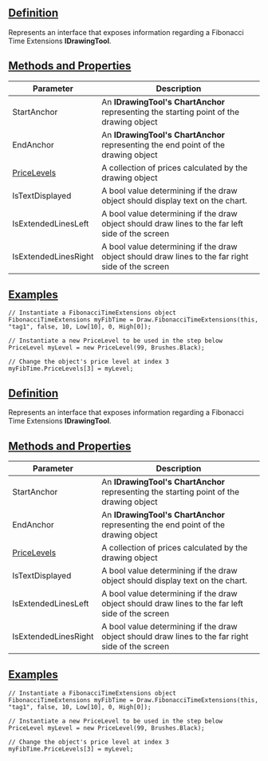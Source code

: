 ## [Definition](https://developer.ninjatrader.com/docs/desktop/fibonaccitimeextensions\#definition)

Represents an interface that exposes information regarding a Fibonacci Time Extensions **IDrawingTool**.

## [Methods and Properties](https://developer.ninjatrader.com/docs/desktop/fibonaccitimeextensions\#methods-and-properties)

| Parameter | Description |
| --- | --- |
| StartAnchor | An **IDrawingTool's ChartAnchor** representing the starting point of the drawing object |
| EndAnchor | An **IDrawingTool's ChartAnchor** representing the end point of the drawing object |
| [PriceLevels](https://developer.ninjatrader.com/docs/desktop/pricelevels) | A collection of prices calculated by the drawing object |
| IsTextDisplayed | A bool value determining if the draw object should display text on the chart. |
| IsExtendedLinesLeft | A bool value determining if the draw object should draw lines to the far left side of the screen |
| IsExtendedLinesRight | A bool value determining if the draw object should draw lines to the far right side of the screen |

## [Examples](https://developer.ninjatrader.com/docs/desktop/fibonaccitimeextensions\#examples)

```jsx-150469391 csharp
// Instantiate a FibonacciTimeExtensions object
FibonacciTimeExtensions myFibTime = Draw.FibonacciTimeExtensions(this, "tag1", false, 10, Low[10], 0, High[0]);

// Instantiate a new PriceLevel to be used in the step below
PriceLevel myLevel = new PriceLevel(99, Brushes.Black);

// Change the object's price level at index 3
myFibTime.PriceLevels[3] = myLevel;

```

## [Definition](https://developer.ninjatrader.com/docs/desktop/fibonaccitimeextensions\#definition)

Represents an interface that exposes information regarding a Fibonacci Time Extensions **IDrawingTool**.

## [Methods and Properties](https://developer.ninjatrader.com/docs/desktop/fibonaccitimeextensions\#methods-and-properties)

| Parameter | Description |
| --- | --- |
| StartAnchor | An **IDrawingTool's ChartAnchor** representing the starting point of the drawing object |
| EndAnchor | An **IDrawingTool's ChartAnchor** representing the end point of the drawing object |
| [PriceLevels](https://developer.ninjatrader.com/docs/desktop/pricelevels) | A collection of prices calculated by the drawing object |
| IsTextDisplayed | A bool value determining if the draw object should display text on the chart. |
| IsExtendedLinesLeft | A bool value determining if the draw object should draw lines to the far left side of the screen |
| IsExtendedLinesRight | A bool value determining if the draw object should draw lines to the far right side of the screen |

## [Examples](https://developer.ninjatrader.com/docs/desktop/fibonaccitimeextensions\#examples)

```jsx-150469391 csharp
// Instantiate a FibonacciTimeExtensions object
FibonacciTimeExtensions myFibTime = Draw.FibonacciTimeExtensions(this, "tag1", false, 10, Low[10], 0, High[0]);

// Instantiate a new PriceLevel to be used in the step below
PriceLevel myLevel = new PriceLevel(99, Brushes.Black);

// Change the object's price level at index 3
myFibTime.PriceLevels[3] = myLevel;

```